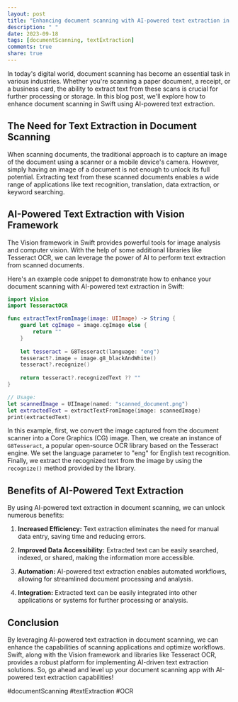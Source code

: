 ```yaml
---
layout: post
title: "Enhancing document scanning with AI-powered text extraction in Swift"
description: " "
date: 2023-09-18
tags: [documentScanning, textExtraction]
comments: true
share: true
---
```


In today's digital world, document scanning has become an essential task in various industries. Whether you're scanning a paper document, a receipt, or a business card, the ability to extract text from these scans is crucial for further processing or storage. In this blog post, we'll explore how to enhance document scanning in Swift using AI-powered text extraction.

## The Need for Text Extraction in Document Scanning ##

When scanning documents, the traditional approach is to capture an image of the document using a scanner or a mobile device's camera. However, simply having an image of a document is not enough to unlock its full potential. Extracting text from these scanned documents enables a wide range of applications like text recognition, translation, data extraction, or keyword searching.

## AI-Powered Text Extraction with Vision Framework ##

The Vision framework in Swift provides powerful tools for image analysis and computer vision. With the help of some additional libraries like Tesseract OCR, we can leverage the power of AI to perform text extraction from scanned documents.

Here's an example code snippet to demonstrate how to enhance your document scanning with AI-powered text extraction in Swift:

```swift
import Vision
import TesseractOCR

func extractTextFromImage(image: UIImage) -> String {
    guard let cgImage = image.cgImage else {
        return ""
    }
    
    let tesseract = G8Tesseract(language: "eng")
    tesseract?.image = image.g8_blackAndWhite()
    tesseract?.recognize()
    
    return tesseract?.recognizedText ?? ""
}

// Usage:
let scannedImage = UIImage(named: "scanned_document.png")
let extractedText = extractTextFromImage(image: scannedImage)
print(extractedText)
```

In this example, first, we convert the image captured from the document scanner into a Core Graphics (CG) image. Then, we create an instance of `G8Tesseract`, a popular open-source OCR library based on the Tesseract engine. We set the language parameter to "eng" for English text recognition. Finally, we extract the recognized text from the image by using the `recognize()` method provided by the library.

## Benefits of AI-Powered Text Extraction ##

By using AI-powered text extraction in document scanning, we can unlock numerous benefits:

1. **Increased Efficiency:** Text extraction eliminates the need for manual data entry, saving time and reducing errors.

2. **Improved Data Accessibility:** Extracted text can be easily searched, indexed, or shared, making the information more accessible.

3. **Automation:** AI-powered text extraction enables automated workflows, allowing for streamlined document processing and analysis.

4. **Integration:** Extracted text can be easily integrated into other applications or systems for further processing or analysis.

## Conclusion ##

By leveraging AI-powered text extraction in document scanning, we can enhance the capabilities of scanning applications and optimize workflows. Swift, along with the Vision framework and libraries like Tesseract OCR, provides a robust platform for implementing AI-driven text extraction solutions. So, go ahead and level up your document scanning app with AI-powered text extraction capabilities!

#documentScanning #textExtraction #OCR